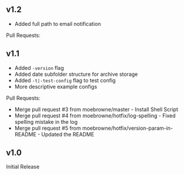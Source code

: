 ## v1.2
* Added full path to email notification

Pull Requests:

## v1.1
* Added `-version` flag
* Added date subfolder structure for archive storage
* Added `-t|-test-config` flag to test config
* More descriptive example configs

Pull Requests:
* Merge pull request #3 from moebrowne/master - Install Shell Script
* Merge pull request #4 from moebrowne/hotfix/log-spelling - Fixed spelling mistake in the log
* Merge pull request #5 from moebrowne/hotfix/version-param-in-README - Updated the README

## v1.0
Initial Release
